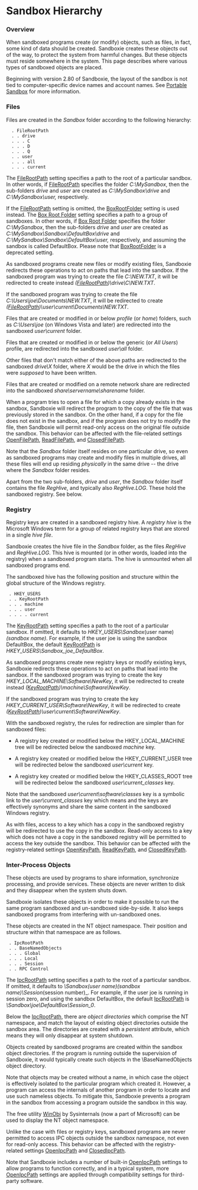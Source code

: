 # Sandbox Hierarchy

### Overview

When sandboxed programs create (or modify) objects, such as files, in fact, some kind of data should be created. Sandboxie creates these objects out of the way, to protect the system from harmful changes. But these objects must reside somewhere in the system. This page describes where various types of sandboxed objects are placed.

Beginning with version 2.80 of Sandboxie, the layout of the sandbox is not tied to computer-specific device names and account names. See [Portable Sandbox](PortableSandbox.md) for more information.

### Files

Files are created in the _Sandbox_ folder according to the following hierarchy:
```
  . FileRootPath
  . . drive
  . . . C
  . . . D
  . . . Q
  . . user
  . . . all
  . . . current
```

The [FileRootPath](FileRootPath.md) setting specifies a path to the root of a particular sandbox. In other words, if [FileRootPath](FileRootPath.md) specifies the folder _C:\MySandbox_, then the sub-folders _drive_ and _user_ are created as _C:\MySandbox\drive_ and _C:\MySandbox\user,_ respectively.

If the [FileRootPath](FileRootPath.md) setting is omitted, the [BoxRootFolder](BoxRootFolder.md) setting is used instead. The [Box Root Folder](BoxRootFolder.md) setting specifies a path to a group of sandboxes. In other words, if [Box Root Folder](BoxRootFolder.md) specifies the folder _C:\MySandbox_, then the sub-folders _drive_ and _user_ are created as _C:\MySandbox\Sandbox\DefaultBox\drive_ and _C:\MySandbox\Sandbox\DefaultBox\user,_ respectively, and assuming the sandbox is called DefaultBox. Please note that [BoxRootFolder](BoxRootFolder.md) is a deprecated setting.

As sandboxed programs create new files or modify existing files, Sandboxie redirects these operations to act on paths that lead into the sandbox. If the sandboxed program was trying to create the file _C:\NEW.TXT_, it will be redirected to create instead _([FileRootPath](FileRootPath.md))\drive\C\NEW.TXT_.

If the sandboxed program was trying to create the file _C:\Users\joe\Documents\NEW.TXT_, it will be redirected to create _([FileRootPath](FileRootPath.md))\user\current\Documents\NEW.TXT_.

Files that are created or modified in or below _profile_ (or _home_) folders, such as _C:\Users\joe_ (on Windows Vista and later) are redirected into the sandboxed _user\current_ folder.

Files that are created or modified in or below the generic (or _All Users_) profile, are redirected into the sandboxed _user\all_ folder.

Other files that don't match either of the above paths are redirected to the sandboxed _drive\X_ folder, where _X_ would be the drive in which the files were _supposed_ to have been written.

Files that are created or modified on a remote network share are redirected into the sandboxed _share\\servername\\sharename_ folder.

When a program tries to open a file for which a copy already exists in the sandbox, Sandboxie will redirect the program to the copy of the file that was previously stored in the sandbox. On the other hand, if a copy for the file does not exist in the sandbox, and if the program does not try to modify the file, then Sandboxie will permit read-only access on the original file outside the sandbox. This behavior can be affected with the file-related settings [OpenFilePath](OpenFilePath.md), [ReadFilePath](ReadFilePath.md), and [ClosedFilePath](ClosedFilePath.md).

Note that the _Sandbox_ folder itself resides on one particular drive, so even as sandboxed programs may create and modify files in multiple drives, all these files will end up residing _physically_ in the same drive -- the drive where the _Sandbox_ folder resides.

Apart from the two sub-folders, _drive_ and _user_, the _Sandbox_ folder itself contains the file _RegHive_, and typically also _RegHive.LOG_. These hold the sandboxed registry. See below.

### Registry

Registry keys are created in a sandboxed registry hive. A _registry hive_ is the Microsoft Windows term for a group of related registry keys that are stored in a single _hive file_.

Sandboxie creates the hive file in the _Sandbox_ folder, as the files _RegHive_ and _RegHive.LOG_. This hive is mounted (or in other words, loaded into the registry) when a sandboxed program starts. The hive is unmounted when all sandboxed programs end.

The sandboxed hive has the following position and structure within the global structure of the Windows registry.
```
 . HKEY_USERS
 . . KeyRootPath
 . . . machine
 . . . user
 . . . . current
```

The [KeyRootPath](KeyRootPath.md) setting specifies a path to the root of a particular sandbox. If omitted, it defaults to _HKEY_USERS\Sandbox_(user name)_(sandbox name)_. For example, if the user joe is using the sandbox DefaultBox, the default [KeyRootPath](KeyRootPath.md) is _HKEY_USERS\Sandbox_joe_DefaultBox_.

As sandboxed programs create new registry keys or modify existing keys, Sandboxie redirects these operations to act on paths that lead into the sandbox. If the sandboxed program was trying to create the key _HKEY_LOCAL_MACHINE\Software\NewKey_, it will be redirected to create instead _([KeyRootPath](KeyRootPath.md))\machine\Software\NewKey_.

If the sandboxed program was trying to create the key _HKEY_CURRENT_USER\Software\NewKey_, it will be redirected to create _([KeyRootPath](KeyRootPath.md))\user\current\Software\NewKey_.

With the sandboxed registry, the rules for redirection are simpler than for sandboxed files:

- A registry key created or modified below the HKEY_LOCAL_MACHINE tree will be redirected below the sandboxed _machine_ key.

- A registry key created or modified below the HKEY_CURRENT_USER tree will be redirected below the sandboxed _user\current_ key.

- A registry key created or modified below the HKEY_CLASSES_ROOT tree will be redirected below the sandboxed _user\current_classes_ key.

Note that the sandboxed _user\current\software\classes_ key is a symbolic link to the _user\current_classes_ key which means and the keys are effectively synonyms and share the same content in the sandboxed Windows registry.

As with files, access to a key which has a copy in the sandboxed registry will be redirected to use the copy in the sandbox. Read-only access to a key which does not have a copy in the sandboxed registry will be permitted to access the key outside the sandbox. This behavior can be affected with the registry-related settings [OpenKeyPath](OpenKeyPath.md), [ReadKeyPath](ReadKeyPath.md), and [ClosedKeyPath](ClosedKeyPath.md).

### Inter-Process Objects

These objects are used by programs to share information, synchronize processing, and provide services. These objects are never written to disk and they disappear when the system shuts down.

Sandboxie isolates these objects in order to make it possible to run the same program sandboxed and un-sandboxed side-by-side. It also keeps sandboxed programs from interfering with un-sandboxed ones.

These objects are created in the NT object namespace. Their position and structure within that namespace are as follows.
```
 . IpcRootPath
 . . BaseNamedObjects
 . . . Global
 . . . Local
 . . . Session
 . . RPC Control
```

The [IpcRootPath](IpcRootPath.md) setting specifies a path to the root of a particular sandbox. If omitted, it defaults to _\Sandbox\(user name)\(sandbox name)\Session_(session number)_. For example, if the user joe is running in session zero, and using the sandbox DefaultBox, the default [IpcRootPath](IpcRootPath.md) is _\Sandbox\joe\DefaultBox\Session_0_.

Below the [IpcRootPath](IpcRootPath.md), there are _object directories_ which comprise the NT namespace, and match the layout of existing object directories outside the sandbox area. The directories are created with a _persistent_ attribute, which means they will only disappear at system shutdown.

Objects created by sandboxed programs are created within the sandbox object directories. If the program is running outside the supervision of Sandboxie, it would typically create such objects in the \BaseNamedObjects object directory.

Note that objects may be created without a name, in which case the object is effectively isolated to the particular program which created it. However, a program can access the internals of another program in order to locate and use such nameless objects. To mitigate this, Sandboxie prevents a program in the sandbox from accessing a program outside the sandbox in this way.

The free utility [WinObj](https://docs.microsoft.com/en-us/sysinternals/downloads/winobj) by Sysinternals (now a part of Microsoft) can be used to display the NT object namespace.

Unlike the case with files or registry keys, sandboxed programs are never permitted to access IPC objects outside the sandbox namespace, not even for read-only access. This behavior can be affected with the registry-related settings [OpenIpcPath](OpenIpcPath.md) and [ClosedIpcPath](ClosedIpcPath.md).

Note that Sandboxie includes a number of built-in [OpenIpcPath](OpenIpcPath.md) settings to allow programs to function correctly, and in a typical system, more [OpenIpcPath](OpenIpcPath.md) settings are applied through compatibility settings for third-party software.

